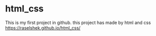 # html_css
This is my first project in github. this project has made by html and css 
https://raselshek.github.io/html_css/
